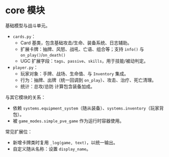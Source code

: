 # core 模块

基础模型与战斗单元。

- `cards.py`：
  - Card 基类，包含基础攻击/生命、装备系统、日志辅助。
  - 扩展卡牌：抽牌、风怒、战吼、亡语、组合等；支持 `info()` 与 `on_play()`/`on_death()`
  - UGC 扩展字段：`tags`、`passive`、`skills`，用于技能/被动判定。
- `player.py`：
  - 玩家对象：手牌、战场、生命值、与 `Inventory` 集成。
  - 行为：抽牌、出牌（统一回调到 `on_play`）、攻击、治疗、死亡清理。
  - 统计：总攻/总防 计算包含装备加成。

与其它模块的关系：
- 依赖 `systems.equipment_system`（随从装备）、`systems.inventory`（玩家背包）。
- 被 `game_modes.simple_pve_game` 作为运行时容器使用。

常见扩展位：
- 新增卡牌类时复用 `_log(game, text)`，以统一输出。
- 自定义随从名称：设置 `display_name`。
